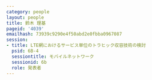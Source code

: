 ```yaml
---
category: people
layout: people
title: 鈴木 理基
pageid: '4039'
emailhash: 73939c9290e4f50abd2e0fbba0967087
session:
- title: LTE網におけるサービス単位のトラヒック収容技術の検討
  psid: 6B-4
  sessiontitle: モバイルネットワーク
  sessionid: 6b
  role: 発表者
---
```

